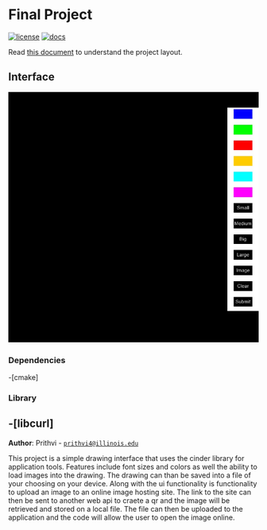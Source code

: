 # Final Project

[![license](https://img.shields.io/badge/license-MIT-green)](LICENSE)
[![docs](https://img.shields.io/badge/docs-yes-brightgreen)](docs/README.md)

Read [this document](https://cliutils.gitlab.io/modern-cmake/chapters/basics/structure.html) to understand the project
layout.

## Interface
![Interface](https://github.com/CS126SP20/final-project-earthy1024/blob/master/assets/UI.jpg)

### Dependencies
-[cmake]
### Library
-[libcurl]
---
**Author**: Prithvi - [`prithvi4@illinois.edu`](mailto:prithvi4@illinois.edu)
 
This project is a simple drawing interface that uses the cinder library for application tools.
Features include font sizes and colors as well the ability to load images into the drawing.
The drawing can than be saved into a file of your choosing on your device.
Along with the ui functionality is functionality to upload an image to an online image hosting site.
The link to the site can then be sent to another web api to craete a qr and the image will be retrieved and stored on a local file.
The file can then be uploaded to the application and the code will allow the user to open the image online.


 
